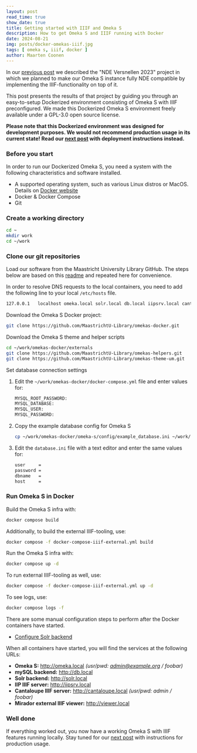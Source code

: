 ```yaml
---
layout: post
read_time: true
show_date: true
title: Getting started with IIIF and Omeka S
description: How to get Omeka S and IIIF running with Docker
date: 2024-08-21
img: posts/docker-omekas-iiif.jpg
tags: [ omeka s, iiif, docker ]
author: Maarten Coonen
---
```


In our [previous post](./um-library-participates-in-nde-versnellen.html) we described the "NDE Versnellen 2023"
project in which we planned to make our Omeka S instance fully NDE compatible by implementing the IIIF-functionality on
top of it.

This post presents the results of that project by guiding you through an easy-to-setup Dockerized environment consisting
of Omeka S with IIIF preconfigured. We made this Dockerized Omeka S environment freely available under a GPL-3.0 open
source license.

**Please note that this Dockerized environment was designed for development purposes. We would not recommend production
usage in its current state! Read our [next post](./installing-iiif-with-omekas.html) with deployment instructions instead.**

### Before you start

In order to run our Dockerized Omeka S, you need a system with the following characteristics and software installed.

- A supported operating system, such as various Linux distros or MacOS. Details
  on [Docker website](https://docs.docker.com/engine/install/)
- Docker & Docker Compose
- Git

### Create a working directory

```bash
cd ~
mkdir work
cd ~/work
```

### Clone our git repositories

Load our software from the Maastricht University Library GitHub. The steps below are based on
this [readme](https://github.com/MaastrichtU-Library/omekas-docker/blob/master/README.md) and repeated here for
convenience.

In order to resolve DNS requests to the local containers, you need to add the following line to your local `/etc/hosts` file.
```bash
127.0.0.1	localhost omeka.local solr.local db.local iipsrv.local cantaloupe.local viewer.local
```

Download the Omeka S Docker project:
```bash
git clone https://github.com/MaastrichtU-Library/omekas-docker.git
```

Download the Omeka S theme and helper scripts
```bash
cd ~/work/omekas-docker/externals
git clone https://github.com/MaastrichtU-Library/omekas-helpers.git
git clone https://github.com/MaastrichtU-Library/omekas-theme-um.git
```


Set database connection settings

1. Edit the `~/work/omekas-docker/docker-compose.yml` file and enter values for:
    ```bash
    MYSQL_ROOT_PASSWORD:
    MYSQL_DATABASE: 
    MYSQL_USER:
    MYSQL_PASSWORD:
    ```

1. Copy the example database config for Omeka S
    ```bash
    cp ~/work/omekas-docker/omeka-s/config/example_database.ini ~/work/omekas-docker/omeka-s/config/database.ini
    ```

1. Edit the `database.ini` file with a text editor and enter the same values for:
    ```bash
    user     = 
    password = 
    dbname   = 
    host     = 
    ```

### Run Omeka S in Docker
Build the Omeka S infra with:
```bash
docker compose build
```

Additionally, to build the external IIIF-tooling, use:
```bash
docker compose -f docker-compose-iiif-external.yml build
```

Run the Omeka S infra with:
```bash
docker compose up -d
```

To run external IIIF-tooling as well, use:
```bash
docker compose -f docker-compose-iiif-external.yml up -d
```

To see logs, use:
```bash
docker compose logs -f
```

There are some manual configuration steps to perform after the Docker containers have started.
- [Configure Solr backend](https://github.com/MaastrichtU-Library/omekas-docker/blob/master/README-02-Solr.md)

When all containers have started, you will find the services at the following URLs:
- **Omeka S:** http://omeka.local _(usr/pwd: admin@example.org / foobar)_
- **mySQL backend:** http://db.local
- **Solr backend:** http://solr.local
- **IIP IIIF server:** http://iipsrv.local
- **Cantaloupe IIIF server:** http://cantaloupe.local _(usr/pwd: admin / foobar)_
- **Mirador external IIIF viewer:** http://viewer.local



### Well done
If everything worked out, you now have a working Omeka S with IIIF features running locally. 
Stay tuned for our [next post](./installing-iiif-with-omekas.html) with instructions for production usage.
